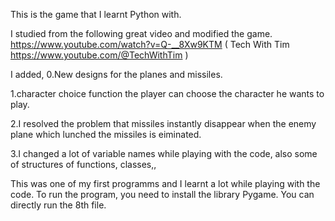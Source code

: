 This is the game that I learnt Python with.

I studied from the following great video and modified the game.
https://www.youtube.com/watch?v=Q-__8Xw9KTM ( Tech With Tim https://www.youtube.com/@TechWithTim )

I added,
0.New designs for the planes and missiles.

1.character choice function
the player can choose the character he wants to play.

2.I resolved the problem that missiles instantly disappear when the enemy plane which lunched the missiles is eiminated.

3.I changed a lot of variable names while playing with the code, also some of structures of functions, classes,,

This was one of my first programms and I learnt a lot while playing with the code.
To run the program, you need to install the library Pygame. 
You can directly run the 8th file. 
